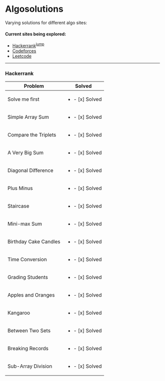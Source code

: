 # Algosolutions
Varying solutions for different algo sites:

#### Current sites being explored:
* [Hackerrank](hackerrank.com)<sup>[jump](#hackerrank)</sup>
* [Codeforces](codeforces.com)
* [Leetcode](leetcode.com)

***

### Hackerrank
Problem | Solved
--------|--------
Solve me first  | <ul><li>- [x] Solved</li></ul>
Simple Array Sum | <ul><li>- [x] Solved</li></ul>
Compare the Triplets | <ul><li>- [x] Solved</li></ul>
A Very Big Sum | <ul><li>- [x] Solved</li></ul>
Diagonal Difference | <ul><li>- [x] Solved</li></ul>
Plus Minus | <ul><li>- [x] Solved</li></ul>
Staircase | <ul><li>- [x] Solved</li></ul>
Mini-max Sum | <ul><li>- [x] Solved</li></ul>
Birthday Cake Candles | <ul><li>- [x] Solved</li></ul>
Time Conversion | <ul><li>- [x] Solved</li></ul>
Grading Students | <ul><li>- [x] Solved</li></ul>
Apples and Oranges | <ul><li>- [x] Solved</li></ul>
Kangaroo | <ul><li>- [x] Solved</li></ul>
Between Two Sets | <ul><li>- [x] Solved</li></ul>
Breaking Records | <ul><li>- [x] Solved</li></ul>
Sub-Array Division | <ul><li>- [x] Solved</li></ul>
